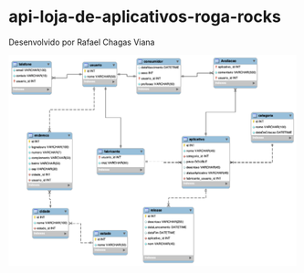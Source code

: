 # api-loja-de-aplicativos-roga-rocks
Desenvolvido por Rafael Chagas Viana


![alt text](https://github.com/rchagasviana/api-loja-de-aplicativos-roga-rocks/blob/master/modelo.png)
